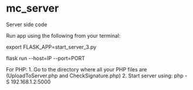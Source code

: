 # mc_server
Server side code

Run app using the following from your terminal:

export FLASK_APP=start_server_3.py

flask run --host=IP --port=PORT

For PHP:
	1. Go to the directory where all your PHP files are (UploadToServer.php and CheckSignature.php)
	2. Start server using: php -S 192.168.1.2:5000
